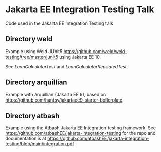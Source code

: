 # Jakarta EE Integration Testing Talk

Code used in the Jakarta EE Integration Testing talk


## Directory weld

Example using Weld JUnit5 https://github.com/weld/weld-testing/tree/master/junit5 using Jakarta EE 10.

See _LoanCalculatorTest_ and _LoanCalculatorRepeatedTest_.


## Directory arquillian

Example with Arquillian (Jakarta EE 9), based on https://github.com/hantsy/jakartaee9-starter-boilerplate.


## Directory atbash

Example using the Atbash Jakarta EE Integration testing framework.  See https://github.com/atbashEE/jakarta-integration-testing for the repo and documentation is at https://github.com/atbashEE/jakarta-integration-testing/blob/main/integration.pdf

